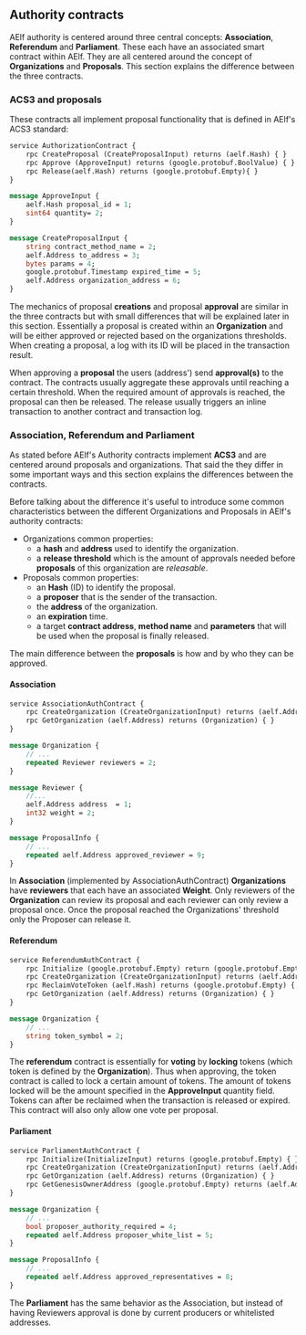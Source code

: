 ## Authority contracts

AElf authority is centered around three central concepts: **Association**, **Referendum** and **Parliament**. These each have an associated smart contract within AElf. They are all centered around the concept of **Organizations** and **Proposals**. This section explains the difference between the three contracts.

### ACS3 and proposals

These contracts all implement proposal functionality that is defined in AElf's ACS3 standard:

```Protobuf
service AuthorizationContract {
    rpc CreateProposal (CreateProposalInput) returns (aelf.Hash) { }
    rpc Approve (ApproveInput) returns (google.protobuf.BoolValue) { }
    rpc Release(aelf.Hash) returns (google.protobuf.Empty){ }
}

message ApproveInput {
    aelf.Hash proposal_id = 1;
    sint64 quantity= 2;
}

message CreateProposalInput {
    string contract_method_name = 2;
    aelf.Address to_address = 3;
    bytes params = 4;
    google.protobuf.Timestamp expired_time = 5;
    aelf.Address organization_address = 6;
}
```

The mechanics of proposal **creations** and proposal **approval** are similar in the three contracts but with small differences that will be explained later in this section. Essentially a proposal is created within an **Organization** and will be either approved or rejected based on the organizations thresholds. When creating a proposal, a log with its ID will be placed in the transaction result.

When approving a **proposal** the users (address') send **approval(s)** to the contract. The contracts usually aggregate these approvals until reaching a certain threshold. When the required amount of approvals is reached, the proposal can then be released. The release usually triggers an inline transaction to another contract and transaction log.

### Association, Referendum and Parliament

As stated before AElf's Authority contracts implement **ACS3** and are centered around proposals and organizations. That said the they differ in some important ways and this section explains the differences between the contracts. 

Before talking about the difference it's useful to introduce some common characteristics between the different Organizations and Proposals in AElf's authority contracts: 
- Organizations common properties:
  - a **hash** and **address** used to identify the organization.
  - a **release threshold** which is the amount of approvals needed before **proposals** of this organization are *releasable*.
- Proposals common properties:
  - an **Hash** (ID) to identify the proposal.
  - a **proposer** that is the sender of the transaction.
  - the **address** of the organization.
  - an **expiration** time.
  - a target **contract address**, **method name** and **parameters** that will be used when the proposal is finally released.

The main difference between the **proposals** is how and by who they can be approved.

#### Association

```Protobuf
service AssociationAuthContract {
    rpc CreateOrganization (CreateOrganizationInput) returns (aelf.Address) { }
    rpc GetOrganization (aelf.Address) returns (Organization) { }
}

message Organization {
    // ...
    repeated Reviewer reviewers = 2;
}

message Reviewer {
    //...
    aelf.Address address  = 1;
    int32 weight = 2;
}

message ProposalInfo {
    // ...
    repeated aelf.Address approved_reviewer = 9;
}
```

In **Association** (implemented by AssociationAuthContract) **Organizations** have **reviewers** that each have an associated **Weight**. Only reviewers of the **Organization** can review its proposal and each reviewer can only review a proposal once. Once the proposal reached the Organizations' threshold only the Proposer can release it.

#### Referendum

```Protobuf
service ReferendumAuthContract {
    rpc Initialize (google.protobuf.Empty) return (google.protobuf.Empty) { }
    rpc CreateOrganization (CreateOrganizationInput) returns (aelf.Address) { }
    rpc ReclaimVoteToken (aelf.Hash) returns (google.protobuf.Empty) { }
    rpc GetOrganization (aelf.Address) returns (Organization) { }
}

message Organization {
    // ...
    string token_symbol = 2;
}
```

The **referendum** contract is essentially for **voting** by **locking** tokens (which token is defined by the **Organization**). Thus when approving, the token contract is called to lock a certain amount of tokens. The amount of tokens locked will be the amount specified in the **ApproveInput** quantity field. Tokens can after be reclaimed when the transaction is released or expired. This contract will also only allow one vote per proposal.

#### Parliament

```Protobuf
service ParliamentAuthContract {
    rpc Initialize(InitializeInput) returns (google.protobuf.Empty) { }
    rpc CreateOrganization (CreateOrganizationInput) returns (aelf.Address) { }
    rpc GetOrganization (aelf.Address) returns (Organization) { }
    rpc GetGenesisOwnerAddress (google.protobuf.Empty) returns (aelf.Address) { }
}

message Organization {
    // ...
    bool proposer_authority_required = 4;
    repeated aelf.Address proposer_white_list = 5;
}

message ProposalInfo {
    // ...
    repeated aelf.Address approved_representatives = 8;
}
```

The **Parliament** has the same behavior as the Association, but instead of having Reviewers approval is done by current producers or whitelisted addresses.


